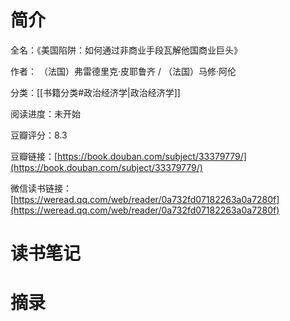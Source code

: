 # 简介

全名：《美国陷阱：如何通过非商业手段瓦解他国商业巨头》

作者： （法国）弗雷德里克·皮耶鲁齐 / （法国）马修·阿伦

分类：[[书籍分类#政治经济学|政治经济学]]

阅读进度：未开始

豆瓣评分：8.3

豆瓣链接：[https://book.douban.com/subject/33379779/](https://book.douban.com/subject/33379779/)

微信读书链接：[https://weread.qq.com/web/reader/0a732fd07182263a0a7280f](https://weread.qq.com/web/reader/0a732fd07182263a0a7280f)

# 读书笔记



# 摘录


